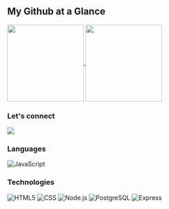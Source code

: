 ## My Github at a Glance
<a href="https://github.com/laterblackbird/laterblackbird">
<img align="center" height="175" src="https://github-readme-stats.vercel.app/api?username=laterblackbird&count_private=true&show_icons=true&theme=vue-dark&custom_title=My%20Stats"/>
</a>
<a href="https://github.com/laterblackbird/laterblackbird">
<img align="center" height="175" src="https://github-readme-stats.vercel.app/api/top-langs/?username=laterblackbird&count_private=true&langs_count=8&theme=vue-dark&layout=compact&custom_title=Favorite%20Languages"/>
</a>
<!-- [![Top Langs](https://github-readme-stats.vercel.app/api/top-langs/?username=anuraghazra&langs_count=8)](https://github.com/anuraghazra/github-readme-stats) -->


### Let's connect
<a href="https://www.linkedin.com/in/seth-holland" target="_blank">
  <img src="https://img.shields.io/badge/LinkedIn-0077B5?style=for-the-badge&logo=linkedin&logoColor=white" />
</a>

<!-- <a href="https://samhearst.net/" target="_blank">
  <img src="https://img.shields.io/badge/My_Portfolio-FF5722?style=for-the-badge&logo=rss&logoColor=white" />
</a> -->

<!-- <a href="https://angel.co/u/sam-h-11/" target="_blank">
  <img src="https://img.shields.io/badge/Angel_List-9933CC?style=for-the-badge&logo=AngelList&logoColor=white" />
</a> -->

### Languages

![JavaScript](https://img.shields.io/badge/JavaScript-F7DF1E?style=for-the-badge&logo=javascript&logoColor=black)
<!-- ![Python](https://img.shields.io/badge/Python-14354C?style=for-the-badge&logo=python&logoColor=white) -->

### Technologies

![HTML5](https://img.shields.io/badge/html5-%23E34F26.svg?style=for-the-badge&logo=html5&logoColor=white)
![CSS](https://img.shields.io/badge/CSS-239120?&style=for-the-badge&logo=css3&logoColor=white)
![Node.js](https://img.shields.io/badge/Node.js-43853D?style=for-the-badge&logo=node.js&logoColor=white)
![PostgreSQL](https://img.shields.io/badge/PostgreSQL-316192?style=for-the-badge&logo=postgresql&logoColor=white)
![Express](https://img.shields.io/badge/Express.js-404D59?style=for-the-badge)
<!-- ![React](https://img.shields.io/badge/React-20232A?style=for-the-badge&logo=react&logoColor=61DAFB) -->
<!-- ![Redux](https://img.shields.io/badge/Redux-593D88?style=for-the-badge&logo=redux&logoColor=white) -->
<!-- ![Flask](https://img.shields.io/badge/Flask-000000?style=for-the-badge&logo=flask&logoColor=white) -->
<!-- ![Heroku](https://img.shields.io/badge/Heroku-430098?style=for-the-badge&logo=heroku&logoColor=white) -->




<!--
**LaterBlackBird/LaterBlackBird** is a ✨ _special_ ✨ repository because its `README.md` (this file) appears on your GitHub profile.

Here are some ideas to get you started:

- 🔭 I’m currently working on ...
- 🌱 I’m currently learning ...
- 👯 I’m looking to collaborate on ...
- 🤔 I’m looking for help with ...
- 💬 Ask me about ...
- 📫 How to reach me: ...
- 😄 Pronouns: ...
- ⚡ Fun fact: ...
-->
